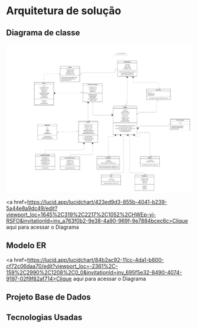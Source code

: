 # Arquitetura de solução
## Diagrama de classe
![alt text](</Docs/Img/Classe UML.png>)
 
<a href=https://lucid.app/lucidchart/423ed9d3-855b-4041-b239-5a44e8a9dc49/edit?viewport_loc=1645%2C319%2C2217%2C1052%2CHWEp-vi-RSFO&invitationId=inv_a763f0b2-9e38-4a90-969f-9e7884bcec6c>Clique aqui para acessar o Diagrama</a>

## Modelo ER
<a href=https://lucid.app/lucidchart/84b2ac92-11cc-4da1-b600-cf72c06daa70/edit?viewport_loc=-2361%2C-159%2C2990%2C1208%2C0_0&invitationId=inv_695f5e32-8490-4074-9197-02f9f82af714>Clique aqui para acessar o Diagrama</a>
## Projeto Base de Dados
## Tecnologias Usadas
